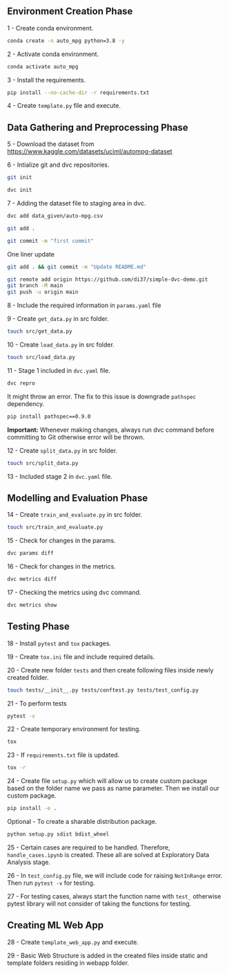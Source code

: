 ## Environment Creation Phase

1 - Create conda environment.

```bash
conda create -n auto_mpg python=3.8 -y
```

2 - Activate conda environment.

```bash
conda activate auto_mpg
```

3 - Install the requirements.

```bash
pip install --no-cache-dir -r requirements.txt
```

4 - Create `template.py` file and execute.

## Data Gathering and Preprocessing Phase

5 - Download the dataset from
https://www.kaggle.com/datasets/uciml/autompg-dataset

6 - Intialize git and dvc repositories.

```bash
git init
```

```bash
dvc init
```

7 - Adding the dataset file to staging area in dvc.

```bash
dvc add data_given/auto-mpg.csv
```

```bash
git add .
```

```bash
git commit -m "first commit"
```

One liner update

```bash
git add . && git commit -m "Update README.md"
```

```bash
git remote add origin https://github.com/di37/simple-dvc-demo.git
git branch -M main
git push -u origin main
```

8 - Include the required information in `params.yaml` file

9 - Create `get_data.py` in src folder.

```bash
touch src/get_data.py
```

10 - Create `load_data.py` in src folder.

```bash
touch src/load_data.py
```

11 - Stage 1 included in `dvc.yaml` file.

```bash
dvc repro
```

It might throw an error. The fix to this issue is downgrade `pathspec` dependency.

```bash
pip install pathspec==0.9.0
```

**Important:** Whenever making changes, always run dvc command before committing to Git otherwise error will be thrown.

12 - Create `split_data.py` in src folder.

```bash
touch src/split_data.py
```

13 - Included stage 2 in `dvc.yaml` file.

## Modelling and Evaluation Phase

14 - Create `train_and_evaluate.py` in src folder.

```bash
touch src/train_and_evaluate.py
```

15 - Check for changes in the params.

```bash
dvc params diff
```

16 - Check for changes in the metrics.

```bash
dvc metrics diff
```

17 - Checking the metrics using dvc command.

```bash
dvc metrics show
```

## Testing Phase

18 - Install `pytest` and `tox` packages.

19 - Create `tox.ini` file and include required details.

20 - Create new folder `tests` and then create following files inside newly created folder.

```bash
touch tests/__init__.py tests/conftest.py tests/test_config.py
```

21 - To perform tests

```bash
pytest -v
```

22 - Create temporary environment for testing.

```bash
tox
```

23 - If `requirements.txt` file is updated.

```bash
tox -r
```

24 - Create file `setup.py` which will allow us to create custom package based on the folder name we pass as name parameter. Then we install our custom package.

```bash
pip install -e .
```

Optional - To create a sharable distribution package.

```bash
python setup.py sdist bdist_wheel
```

25 - Certain cases are required to be handled. Therefore, `handle_cases.ipynb` is created. These all are solved at Exploratory Data Analysis stage.

26 - In `test_config.py` file, we will include code for raising `NotInRange` error. Then run `pytest -v` for testing.

27 - For testing cases, always start the function name with `test_` otherwise pytest library will not consider of taking the functions for testing.

## Creating ML Web App

28 - Create `template_web_app.py` and execute.

29 - Basic Web Structure is added in the created files inside static and template folders residing in webapp folder.

